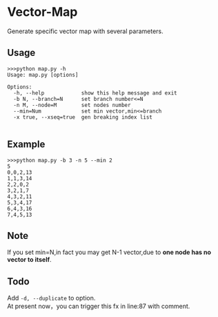 # Vector-Map
Generate specific vector map with several parameters.


## Usage

```
>>>python map.py -h
Usage: map.py [options]

Options:
  -h, --help            show this help message and exit
  -b N, --branch=N      set branch number<=N
  -n M, --node=M        set nodes number
  --min=Num             set min vector,min<=branch
  -x true, --xseq=true  gen breaking index list
  
```
## Example
```
>>>python map.py -b 3 -n 5 --min 2
5
0,0,2,13
1,1,3,14
2,2,0,2
3,2,1,7
4,3,2,11
5,3,4,17
6,4,3,16
7,4,5,13
```

## Note
If you set min=N,in fact you may get N-1 vector,due to __one node has no vector to itself__.

## Todo
Add ```-d, --duplicate``` to option.   
At present now，you can trigger this fx in line:87 with comment.
